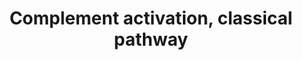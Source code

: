 ---
annotations:
- type: Pathway Ontology
  value: classical complement pathway
authors:
- Nsalomonis
- MaintBot
- Khanspers
- MartijnVanIersel
- Christine Chichester
- Mkutmon
- Eweitz
description: ''
last-edited: 2021-05-23
organisms:
- Mus musculus
redirect_from:
- /index.php/Pathway:WP200
- /instance/WP200
schema-jsonld:
- '@context': https://schema.org/
  '@id': https://wikipathways.github.io/pathways/WP200.html
  '@type': Dataset
  creator:
    '@type': Organization
    name: WikiPathways
  description: ''
  keywords:
  - H2O
  - C8a
  - C3
  - C1r
  - C8b
  - C2
  - Hc
  - C1s
  - Daf1
  - C1qb
  - C6
  - C4a
  - C1qc
  - Masp1
  - C7
  - C9
  - C4b
  - C1qa
  license: CC0
  name: Complement activation, classical pathway
seo: CreativeWork
title: Complement activation, classical pathway
wpid: WP200
---